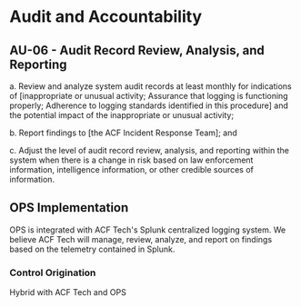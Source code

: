 # Audit and Accountability
## AU-06 - Audit Record Review, Analysis, and Reporting

a. Review and analyze system audit records at least monthly for indications of [inappropriate or unusual activity; Assurance that logging is functioning properly; Adherence to logging standards identified in this procedure] and the potential impact of the inappropriate or unusual activity;

b. Report findings to [the ACF Incident Response Team]; and

c. Adjust the level of audit record review, analysis, and reporting within the system when there is a change in risk based on law enforcement information, intelligence information, or other credible sources of information.

## OPS Implementation

OPS is integrated with ACF Tech's Splunk centralized logging system. We believe ACF Tech will manage, review, analyze, and report on findings based on the telemetry contained in Splunk.


### Control Origination

Hybrid with ACF Tech and OPS
